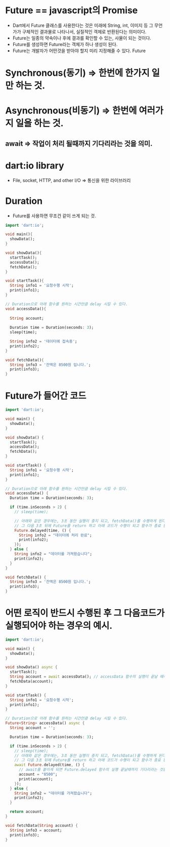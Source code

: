# Future == javascript의 Promise
- Dart에서 Future 클래스를 사용한다는 것은 미래에 String, int, 이미지 등 그 무언가가 구체적인 결과물로 나타나서, 실질적인 객체로 반환된다는 의미이다.
- Future는 일종의 약속이나 후에 결과를 확인할 수 있는, 사물이 되는 것이다.
- Future를 생성하면 Future라는 객체가 하나 생성이 된다.
- Future는 개발자가 어떤것을 받아야 할지 미리 지정해줄 수 있다. Future<String>

# Synchronous(동기) => 한번에 한가지 일만 하는 것.
# Asynchronous(비동기) => 한번에 여러가지 일을 하는 것.

## await => 작업이 처리 될때까지 기다리라는 것을 의미.
  
# dart:io library
- File, socket, HTTP, and other I/O => 통신을 위한 라이브러리

# Duration
- Future를 사용하면 무조건 같이 쓰게 되는 것. 
```dart
import 'dart:io';

void main(){
  showData();
}

void showData(){
  startTask();
  accessData();
  fetchData();
}

void startTask(){
  String info1 = '요청수행 시작';
  print(info1);
}

// Duration으로 아래 함수를 원하는 시간만큼 delay 시킬 수 있다.
void accessData(){
  
  String account;
  
  Duration time = Duration(seconds: 3);
  sleep(time);

  String info2 = '데이터에 접속중';
  print(info2);
}

void fetchData(){
  String info3 = '잔액은 8500원 입니다.';
  print(info3);
}
```
# Future가 들어간 코드
```dart
import 'dart:io';

void main() {
  showData();
}

void showData() {
  startTask();
  accessData();
  fetchData();
}

void startTask() {
  String info1 = '요청수행 시작';
  print(info1);
}

// Duration으로 아래 함수를 원하는 시간만큼 delay 시킬 수 있다.
void accessData() {
  Duration time = Duration(seconds: 3);

  if (time.inSeconds > 2) {
    // sleep(time);

    // 아래와 같은 경우에는, 3초 동안 실행이 중지 되고, fetchData()를 수행하게 된다.
    // 그 다음 3초 뒤에 Future를 return 하고 아래 코드가 수행이 되고 함수가 종료 된다.
    Future.delayed(time, () {
      String info2 = "데이터에 처리 완료";
      print(info2);
    });
  } else {
    String info2 = "데이터를 가져왔습니다";
    print(info2);
  }
}

void fetchData() {
  String info3 = '잔액은 8500원 입니다.';
  print(info3);
}  
```

# 어떤 로직이 반드시 수행된 후 그 다음코드가 실행되어야 하는 경우의 예시.
```dart
import 'dart:io';

void main() {
  showData();
}

void showData() async {
  startTask();
  String account = await accessData(); // accessData 함수의 실행이 끝날 때까지 기다리라는 것을 의미.
  fetchData(account);
}

void startTask() {
  String info1 = '요청수행 시작';
  print(info1);
}

// Duration으로 아래 함수를 원하는 시간만큼 delay 시킬 수 있다.
Future<String> accessData() async {
  String account = '';

  Duration time = Duration(seconds: 3);

  if (time.inSeconds > 2) {
    // sleep(time);
    // 아래와 같은 경우에는, 3초 동안 실행이 중지 되고, fetchData()를 수행하게 된다.
    // 그 다음 3초 뒤에 Future를 return 하고 아래 코드가 수행이 되고 함수가 종료 된다.
    await Future.delayed(time, () {
      // await를 붙이게 되면 Future.delayed 함수의 실행 끝날때까지 기다리라는 것을 의미한다.
      account = "8500";
      print(account);
    });
  } else {
    String info2 = "데이터를 가져왔습니다";
    print(info2);
  }

  return account;
}

void fetchData(String account) {
  String info3 = account;
  print(info3);
}

```
